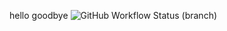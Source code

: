 hello goodbye
![GitHub Workflow Status (branch)](https://img.shields.io/github/actions/workflow/status/amymillar/sem/<>main.yml?branch=main)